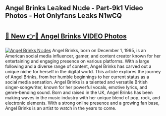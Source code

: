 ## Angel Brinks Le𝚊ked N𝚞de - Part-9k1 Video Photos - Hot Onlyf𝚊ns Le𝚊ks N1wCQ

# <h2><a href="http://ac21230.deff.icu/?id=Angel+Brinks">🔗 New 👉🔴 Angel Brinks VIDEO Photos</a></h2>

[![Angel Brinks N𝚞des](https://i.imgur.com/rIISA9y.gif)](http://ac21230.deff.icu/?id=Angel+Brinks)
Angel Brinks, born on December 1, 1995, is an American social media influencer, gamer, and content creator known for her entertaining and engaging presence on various platforms. With a large following and a diverse range of content, Angel Brinks has carved out a unique niche for herself in the digital world. This article explores the journey of Angel Brinks, from her humble beginnings to her current status as a social media sensation. Angel Brinks is a talented and versatile British singer-songwriter, known for her powerful vocals, emotive lyrics, and genre-bending sound. Born and raised in the UK, Angel Brinks has been making waves in the music industry with her unique blend of pop, rock, and electronic elements. With a strong online presence and a growing fan base, Angel Brinks is an artist to watch in the years to come.
